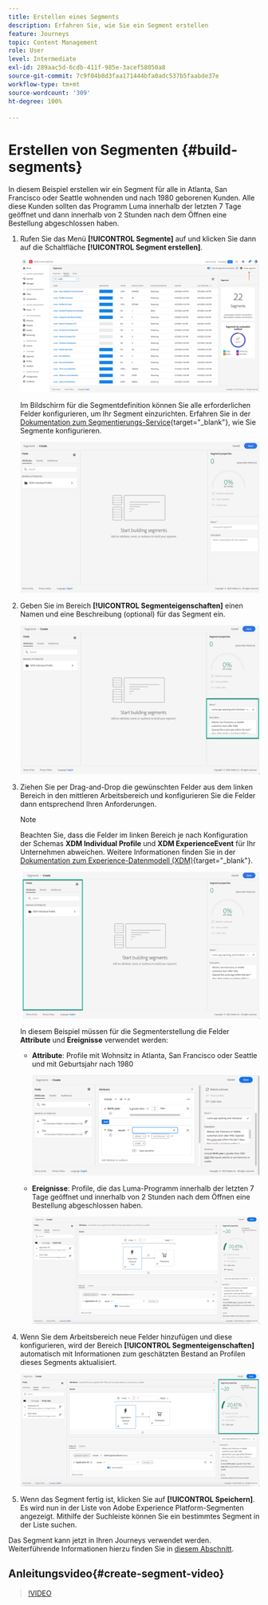 ```yaml
---
title: Erstellen eines Segments
description: Erfahren Sie, wie Sie ein Segment erstellen
feature: Journeys
topic: Content Management
role: User
level: Intermediate
exl-id: 289aac5d-6cdb-411f-985e-3acef58050a8
source-git-commit: 7c9f04b8d3faa171444bfa0adc537b5faabde37e
workflow-type: tm+mt
source-wordcount: '309'
ht-degree: 100%

---
```


# Erstellen von Segmenten {#build-segments}

In diesem Beispiel erstellen wir ein Segment für alle in Atlanta, San Francisco oder Seattle wohnenden und nach 1980 geborenen Kunden. Alle diese Kunden sollten das Programm Luma innerhalb der letzten 7 Tage geöffnet und dann innerhalb von 2 Stunden nach dem Öffnen eine Bestellung abgeschlossen haben.

1. Rufen Sie das Menü **[!UICONTROL Segmente]** auf und klicken Sie dann auf die Schaltfläche **[!UICONTROL Segment erstellen]**.

   ![](assets/create-segment.png)

   Im Bildschirm für die Segmentdefinition können Sie alle erforderlichen Felder konfigurieren, um Ihr Segment einzurichten. Erfahren Sie in der [Dokumentation zum Segmentierungs-Service](https://experienceleague.adobe.com/docs/experience-platform/segmentation/ui/overview.html?lang=de){target=&quot;_blank&quot;}, wie Sie Segmente konfigurieren.

   ![](assets/segment-builder.png)

1. Geben Sie im Bereich **[!UICONTROL Segmenteigenschaften]** einen Namen und eine Beschreibung (optional) für das Segment ein.

   ![](assets/segment-properties.png)

1. Ziehen Sie per Drag-and-Drop die gewünschten Felder aus dem linken Bereich in den mittleren Arbeitsbereich und konfigurieren Sie die Felder dann entsprechend Ihren Anforderungen.

   >[!NOTE]
   >
   >Beachten Sie, dass die Felder im linken Bereich je nach Konfiguration der Schemas **XDM Individual Profile** und **XDM ExperienceEvent** für Ihr Unternehmen abweichen.  Weitere Informationen finden Sie in der [Dokumentation zum Experience-Datenmodell (XDM)](https://experienceleague.adobe.com/docs/experience-platform/xdm/home.html?lang=de){target=&quot;_blank&quot;}.

   ![](assets/drag-fields.png)

   In diesem Beispiel müssen für die Segmenterstellung die Felder **Attribute** und **Ereignisse** verwendet werden:

   * **Attribute**: Profile mit Wohnsitz in Atlanta, San Francisco oder Seattle und mit Geburtsjahr nach 1980

      ![](assets/add-attributes.png)

   * **Ereignisse**: Profile, die das Luma-Programm innerhalb der letzten 7 Tage geöffnet und innerhalb von 2 Stunden nach dem Öffnen eine Bestellung abgeschlossen haben.

      ![](assets/add-events.png)

1. Wenn Sie dem Arbeitsbereich neue Felder hinzufügen und diese konfigurieren, wird der Bereich **[!UICONTROL Segmenteigenschaften]** automatisch mit Informationen zum geschätzten Bestand an Profilen dieses Segments aktualisiert.

   ![](assets/segment-estimate.png)

1. Wenn das Segment fertig ist, klicken Sie auf **[!UICONTROL Speichern]**. Es wird nun in der Liste von Adobe Experience Platform-Segmenten angezeigt. Mithilfe der Suchleiste können Sie ein bestimmtes Segment in der Liste suchen.

Das Segment kann jetzt in Ihren Journeys verwendet werden. Weiterführende Informationen hierzu finden Sie in [diesem Abschnitt](../segment/about-segments.md).

## Anleitungsvideo{#create-segment-video}

>[!VIDEO](https://video.tv.adobe.com/v/334281?quality=12)
